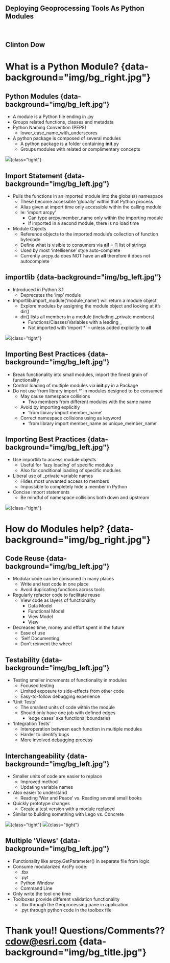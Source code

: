 <section data-background="img/bg_title.jpg">
<h1>Deploying Geoprocessing Tools As Python Modules</h1>
<br>
<h2>Clinton Dow</h2>
</section>

What is a Python Module? {data-background="img/bg_right.jpg"}
============================================================

Python Modules {data-background="img/bg_left.jpg"}
--------------------------------------------------------------------

- A module is a Python file ending in .py
- Groups related functions, classes and metadata
- Python Naming Convention (PEP8)
    - lower_case_name_with_underscores
- A python package is composed of several modules
    - A python package is a folder containing __init__.py
    - Groups modules with related or complimentary concepts

![](img/folders.png){class="tight"}


Import Statement {data-background="img/bg_left.jpg"}
---------------------------------------------------------------------------------------------------------------------

- Pulls the functions in an imported module into the globals() namespace
    - These become accessible ‘globally’ within that Python process
    - Alias given at import time only accessible within the calling module
    - Ie: ‘import arcpy’
        - Can type arcpy.member_name only within the importing module
        - If imported in a second module, there is no load time
- Module Objects
    - Reference objects to the imported module’s collection of function 
    bytecode
    - Define what is visible to consumers via __all__ = [] list of strings
    - Used by most ‘intellisense’ style auto-complete
    - Currently arcpy.da does NOT have an __all__ therefore it does not 
    autocomplete


importlib {data-background="img/bg_left.jpg"}
------------------------------------------------------------------------------------------------------

- Introduced in Python 3.1
    - Deprecates the ‘imp’ module
- Importlib.import_module(‘module_name’) will return a module object
    - Explore modules by assigning the module object and looking at it’s dir()
    - dir() lists all members in a module (including _private members)
        - Functions/Classes/Variables with a leading _
        - Not imported with ‘import *’ – unless added explicitly to __all__

![](img/pythonwindow.png){class="tight"} 


Importing Best Practices {data-background="img/bg_left.jpg"}
------------------------------------------------------------------------

- Break functionality into small modules, import the finest grain of 
functionality
- Control loading of multiple modules via __init__.py in a Package
- Do not use ‘from library import *’ in modules designed to be consumed
    - May cause namespace collisions
        - Two members from different modules with the same name
    - Avoid by importing explicitly 
        - ‘from library import member_name’
    - Correct namespace collisions using as keyword
        - ‘from library import member_name as unique_member_name’


Importing Best Practices {data-background="img/bg_left.jpg"}
------------------------------------------------------------------------

- Use importlib to access module objects
    - Useful for ‘lazy loading’ of specific modules
    - Also for conditional loading of specific modules
- Liberal use of _private variable names
    - Hides most unwanted access to members
    - Impossible to completely hide a member in Python
- Concise import statements 
    - Be mindful of namespace collisions both down and upstream
    
![](img/collision.jpg){class="tight"}


How do Modules help? {data-background="img/bg_right.jpg"}
============================================================

Code Reuse  {data-background="img/bg_left.jpg"}
---------------------------------------------------------------

- Modular code can be consumed in many places
    - Write and test code in one place
    - Avoid duplicating functions across tools
- Regularly refactor code to facilitate reuse
    - View code as layers of functionality
        - Data Model
        - Functional Model
        - View Model
        - View
- Decreases time, money and effort spent in the future
    - Ease of use
    - ‘Self Documenting’
    - Don’t reinvent the wheel
    
    
Testability  {data-background="img/bg_left.jpg"}
---------------------------------------------------------------

- Testing smaller increments of functionality in modules
    - Focused testing
    - Limited exposure to side-effects from other code
    - Easy-to-follow debugging experience
- ‘Unit Tests’
    - The smallest units of code within the module
    - Should only have one job with defined edges
        - ‘edge cases’ aka functional boundaries
- ‘Integration Tests’
    - Interoperation between each function in multiple modules
    - Harder to identify bugs
    - More involved debugging process


Interchangeability  {data-background="img/bg_left.jpg"}
---------------------------------------------------------------

- Smaller units of code are easier to replace
    - Improved method
    - Updating variable names
- Also easier to understand
    - Reading ‘War and Peace’ vs. Reading several small books
- Quickly prototype changes
    - Create a test version with a module replaced
- Similar to building something with Lego vs. Concrete

![](img/tome.jpg){class="tight"}
![](img/books.png){class="tight"}


Multiple 'Views'  {data-background="img/bg_left.jpg"}
---------------------------------------------------------------

- Functionality like arcpy.GetParameter() in separate file from logic
- Consume modularized ArcPy code:
    - .tbx
    - .pyt
    - Python Window
    - Command Line
- Only write the tool one time
- Toolboxes provide different validation functionality
    - .tbx through the Geoprocessing pane in application
    - .pyt through python code in the toolbox file


Thank you!! Questions/Comments?? cdow@esri.com {data-background="img/bg_title.jpg"}
==============================================================================================